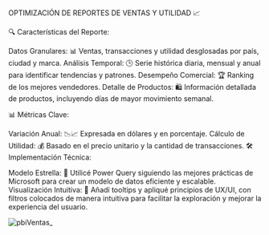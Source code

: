 OPTIMIZACIÓN DE REPORTES DE VENTAS Y UTILIDAD 📈

🔍 Características del Reporte:



Datos Granulares: 📊 Ventas, transacciones y utilidad desglosadas por país, ciudad y marca.
Análisis Temporal: 🕒 Serie histórica diaria, mensual y anual para identificar tendencias y patrones.
Desempeño Comercial: 🏆 Ranking de los mejores vendedores.
Detalle de Productos: 🛍️ Información detallada de productos, incluyendo días de mayor movimiento semanal.

📊 Métricas Clave:

Variación Anual: 📉📈 Expresada en dólares y en porcentaje.
Cálculo de Utilidad: 💰 Basado en el precio unitario y la cantidad de transacciones.
🛠 Implementación Técnica:

Modelo Estrella: 🌟 Utilicé Power Query siguiendo las mejores prácticas de Microsoft para crear un modelo de datos eficiente y escalable.
Visualización Intuitiva: 🎨 Añadí tooltips y apliqué principios de UX/UI, con filtros colocados de manera intuitiva para facilitar la exploración y mejorar la experiencia del usuario.

![pbiVentas_](https://github.com/ErnestRr/powerbi/assets/108312348/e2954be0-a1c2-4f6a-b16d-9a8f43b7e825)

